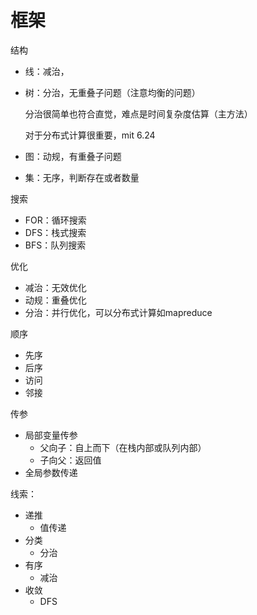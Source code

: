 # 框架

结构

- 线：减治，

- 树：分治，无重叠子问题（注意均衡的问题）

  分治很简单也符合直觉，难点是时间复杂度估算（主方法）

  对于分布式计算很重要，mit 6.24

- 图：动规，有重叠子问题

- 集：无序，判断存在或者数量

搜索

- FOR：循环搜索
- DFS：栈式搜索
- BFS：队列搜索

优化

- 减治：无效优化
- 动规：重叠优化
- 分治：并行优化，可以分布式计算如mapreduce

顺序

- 先序
- 后序
- 访问
- 邻接

传参

- 局部变量传参
  - 父向子：自上而下（在栈内部或队列内部）
  - 子向父：返回值
- 全局参数传递

线索：

- 递推
  - 值传递
- 分类
  - 分治
- 有序
  - 减治
- 收敛
  - DFS


